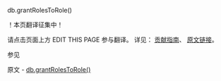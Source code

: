  db.grantRolesToRole()

 ！本页翻译征集中！

请点击页面上方 EDIT THIS PAGE 参与翻译。
详见：
[贡献指南]( https://github.com/JinMuInfo/MongoDB-Manual-zh/blob/master/CONTRIBUTING.md )、
[原文链接](  https://docs.mongodb.com/manual/reference/method/db.grantRolesToRole/  )。

 参见

原文 - [db.grantRolesToRole()]( https://docs.mongodb.com/manual/reference/method/db.grantRolesToRole/ )

